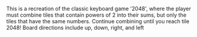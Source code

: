 This is a recreation of the classic keyboard game '2048', where the player must combine tiles that 
contain powers of 2 into their sums, but only the tiles that have the same numbers. Continue
combining until you reach tile 2048! Board directions include up, down, right, and left
